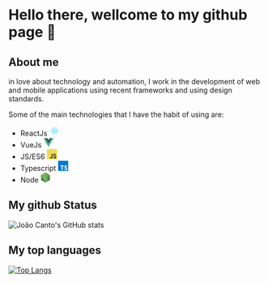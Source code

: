 # Hello there, wellcome to my github page 📝

## About me
in love about technology and automation, I work in the development of web and mobile applications using recent frameworks and using design standards.

Some of the main technologies that I have the habit of using are:

- ReactJs <code><img height="20" src="https://raw.githubusercontent.com/github/explore/80688e429a7d4ef2fca1e82350fe8e3517d3494d/topics/react/react.png"></code>
- VueJs <code><img height="20" src="https://raw.githubusercontent.com/github/explore/80688e429a7d4ef2fca1e82350fe8e3517d3494d/topics/vue/vue.png"></code>
- JS/ES6 <code><img height="20" src="https://raw.githubusercontent.com/github/explore/80688e429a7d4ef2fca1e82350fe8e3517d3494d/topics/javascript/javascript.png"></code>
- Typescript <code><img height="20" src="https://raw.githubusercontent.com/github/explore/80688e429a7d4ef2fca1e82350fe8e3517d3494d/topics/typescript/typescript.png"></code>
- Node <code><img height="20" src="https://raw.githubusercontent.com/github/explore/80688e429a7d4ef2fca1e82350fe8e3517d3494d/topics/nodejs/nodejs.png"></code>

## My github Status
![João Canto's GitHub stats](https://github-readme-stats.vercel.app/api?username=jpcanto&show_icons=true&theme=synthwave)

## My top languages
[![Top Langs](https://github-readme-stats.vercel.app/api/top-langs/?username=jpcanto&langs_count=8)](https://github.com/anuraghazra/github-readme-stats)
